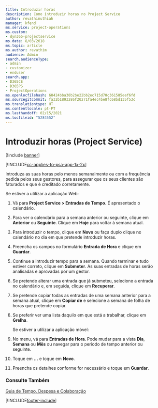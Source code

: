 ```yaml
---
title: Introduzir horas
description: Como introduzir horas no Project Service
author: revathimuthiah
manager: kfend
ms.service: project-operations
ms.custom:
- dyn365-projectservice
ms.date: 8/03/2018
ms.topic: article
ms.author: revathim
audience: Admin
search.audienceType:
- admin
- customizer
- enduser
search.app:
- D365CE
- D365PS
- ProjectOperations
ms.openlocfilehash: 68424bba30b2be22bb2ec715d70c361585eef6fd
ms.sourcegitcommit: fa32b1893286f20271fa4ec4be8fc68bd135f53c
ms.translationtype: HT
ms.contentlocale: pt-PT
ms.lasthandoff: 02/15/2021
ms.locfileid: "5284552"
---
```

# <a name="enter-time-project-service"></a>Introduzir horas (Project Service)

[!include [banner](../includes/psa-now-project-operations.md)]

[!INCLUDE[cc-applies-to-psa-app-1x-2x](../includes/cc-applies-to-psa-app-1x-2x.md)]

Introduza as suas horas pelo menos semanalmente ou com a frequência pedida pelos seus gestores, para assegurar que os seus clientes são faturados e que é creditado corretamente.  
  
 Se estiver a utilizar a aplicação Web:  
  
1. Vá para **Project Service > Entradas de Tempo**. É apresentado o calendário.  
  
2. Para ver o calendário para a semana anterior ou seguinte, clique em **Anterior** ou **Seguinte**. Clique em **Hoje** para voltar à semana atual.  
  
3. Para introduzir o tempo, clique em **Novo** ou faça duplo clique no calendário no dia em que pretende introduzir horas.  
  
4. Preencha os campos no formulário **Entrada de Hora** e clique em **Guardar**.  
  
5. Continue a introduzir tempo para a semana. Quando terminar e tudo estiver correto, clique em **Submeter**. As suas entradas de horas serão analisadas e aprovadas por um gestor.  
  
6. Se pretende alterar uma entrada que já submeteu, selecione a entrada no calendário e, em seguida, clique em **Recuperar**.  
  
7. Se pretende copiar todas as entradas de uma semana anterior para a semana atual, clique em **Copiar de** e selecione a semana de folha de horas que pretende copiar.  
  
8. Se preferir ver uma lista daquilo em que está a trabalhar, clique em **Grelha**.  
  
   Se estiver a utilizar a aplicação móvel:  
  
9. No menu, vá para **Entradas de Hora**.     Pode mudar para a vista **Dia**, **Semana** ou **Mês** ou navegar para o período de tempo anterior ou seguinte.  
  
10. Toque em **…** e toque em **Novo**.  
  
11. Preencha os detalhes conforme for necessário e toque em **Guardar**.  
  
### <a name="see-also"></a>Consulte Também  
 [Guia de Tempo, Despesa e Colaboração](../psa/time-expense-collaboration-guide.md)


[!INCLUDE[footer-include](../includes/footer-banner.md)]